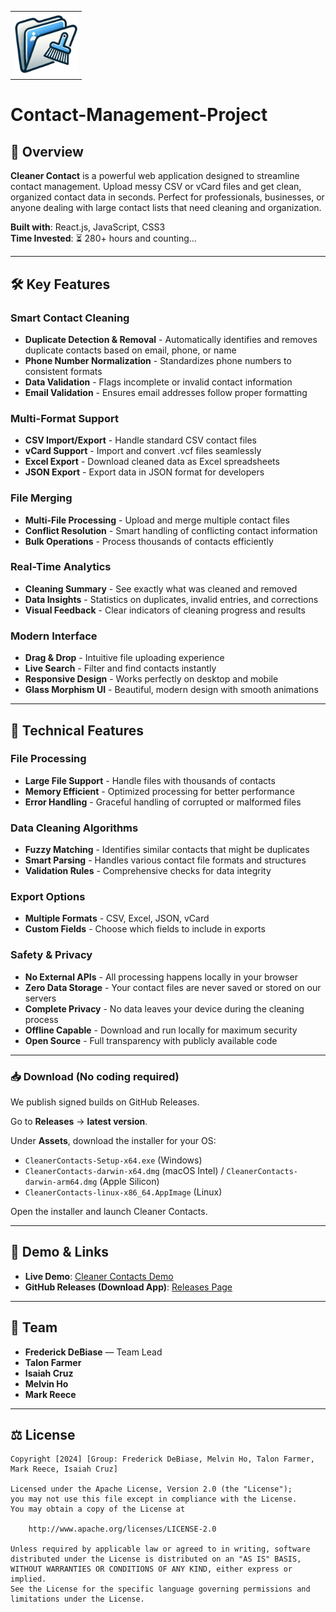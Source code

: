<table>
  <tr>
    <td><img src="src\assets\contactcleanerbkg.png" alt="Contact-Manager-logo" height="100" width="100"></td>
  </tr>
</table>

# Contact-Management-Project 

## 🚀 Overview
**Cleaner Contact** is a powerful web application designed to streamline contact management. Upload messy CSV or vCard files and get clean, organized contact data in seconds. Perfect for professionals, businesses, or anyone dealing with large contact lists that need cleaning and organization.

**Built with**: React.js, JavaScript, CSS3  
**Time Invested**: ⏳ 280+ hours and counting...

---

## 🛠 Key Features

### **Smart Contact Cleaning**
- **Duplicate Detection & Removal** - Automatically identifies and removes duplicate contacts based on email, phone, or name
- **Phone Number Normalization** - Standardizes phone numbers to consistent formats
- **Data Validation** - Flags incomplete or invalid contact information
- **Email Validation** - Ensures email addresses follow proper formatting

### **Multi-Format Support**
- **CSV Import/Export** - Handle standard CSV contact files
- **vCard Support** - Import and convert .vcf files seamlessly
- **Excel Export** - Download cleaned data as Excel spreadsheets
- **JSON Export** - Export data in JSON format for developers

### **File Merging**
- **Multi-File Processing** - Upload and merge multiple contact files
- **Conflict Resolution** - Smart handling of conflicting contact information
- **Bulk Operations** - Process thousands of contacts efficiently

### **Real-Time Analytics**
- **Cleaning Summary** - See exactly what was cleaned and removed
- **Data Insights** - Statistics on duplicates, invalid entries, and corrections
- **Visual Feedback** - Clear indicators of cleaning progress and results

### **Modern Interface**
- **Drag & Drop** - Intuitive file uploading experience
- **Live Search** - Filter and find contacts instantly
- **Responsive Design** - Works perfectly on desktop and mobile
- **Glass Morphism UI** - Beautiful, modern design with smooth animations

---

## 🔧 Technical Features

### File Processing
- **Large File Support** - Handle files with thousands of contacts
- **Memory Efficient** - Optimized processing for better performance
- **Error Handling** - Graceful handling of corrupted or malformed files

### Data Cleaning Algorithms
- **Fuzzy Matching** - Identifies similar contacts that might be duplicates
- **Smart Parsing** - Handles various contact file formats and structures
- **Validation Rules** - Comprehensive checks for data integrity

### Export Options
- **Multiple Formats** - CSV, Excel, JSON, vCard
- **Custom Fields** - Choose which fields to include in exports

### Safety & Privacy
- **No External APIs** - All processing happens locally in your browser
- **Zero Data Storage** - Your contact files are never saved or stored on our servers
- **Complete Privacy** - No data leaves your device during the cleaning process
- **Offline Capable** - Download and run locally for maximum security
- **Open Source** - Full transparency with publicly available code

---

### 📥 Download (No coding required)

We publish signed builds on GitHub Releases.

Go to **Releases** → **latest version**.

Under **Assets**, download the installer for your OS:
- `CleanerContacts-Setup-x64.exe` (Windows)
- `CleanerContacts-darwin-x64.dmg` (macOS Intel) / `CleanerContacts-darwin-arm64.dmg` (Apple Silicon)
- `CleanerContacts-linux-x86_64.AppImage` (Linux)

Open the installer and launch Cleaner Contacts.

---

## 🔗 Demo & Links
- **Live Demo**: [Cleaner Contacts Demo](https://youtu.be/Si0J3p5zZ88)
- **GitHub Releases (Download App)**: [Releases Page](https://github.com/Fred56733/Cleaner-Contacts/releases)

---

## 👥 Team
- **Frederick DeBiase** — Team Lead  
- **Talon Farmer**  
- **Isaiah Cruz**   
- **Melvin Ho** 
- **Mark Reece** 

---

## ⚖ License
    Copyright [2024] [Group: Frederick DeBiase, Melvin Ho, Talon Farmer, Mark Reece, Isaiah Cruz]

    Licensed under the Apache License, Version 2.0 (the "License");
    you may not use this file except in compliance with the License.
    You may obtain a copy of the License at

        http://www.apache.org/licenses/LICENSE-2.0

    Unless required by applicable law or agreed to in writing, software
    distributed under the License is distributed on an "AS IS" BASIS,
    WITHOUT WARRANTIES OR CONDITIONS OF ANY KIND, either express or implied.
    See the License for the specific language governing permissions and
    limitations under the License.
